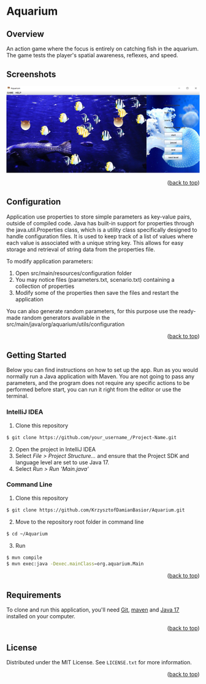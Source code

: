 # Aquarium

## Overview

An action game where the focus is entirely on catching fish in the aquarium. The game tests the player's spatial awareness, reflexes, and speed.

## Screenshots

![Alternate text](docs/screenshots/screenshot-1.png)

<p align="right">(<a href="#readme-top">back to top</a>)</p>

## Configuration

Application use properties to store simple parameters as key-value pairs, outside of compiled code. Java has built-in support for properties through the java.util.Properties class, which is a utility class specifically designed to handle configuration files. It is used to keep track of a list of values where each value is associated with a unique string key. This allows for easy storage and retrieval of string data from the properties file.

To modify application parameters:

1. Open src/main/resources/configuration folder
2. You may notice files (parameters.txt, scenario.txt) containing a collection of properties 
3.  Modify some of the properties then save the files and restart the application

You can also generate random parameters, for this purpose use the ready-made random generators available in the src/main/java/org/aquarium/utils/configuration

<p align="right">(<a href="#readme-top">back to top</a>)</p>

## Getting Started

Below you can find instructions on how to set up the app. Run as you would normally run a Java application with Maven. You are not going to pass any parameters, and the program does not require any specific actions to be performed before start, you can run it right from the editor or use the terminal.

### IntelliJ IDEA
1. Clone this repository
```sh
$ git clone https://github.com/your_username_/Project-Name.git
```
2. Open the project in IntelliJ IDEA
3. Select _File > Project Structure..._ and ensure that the Project SDK and language level are set to use Java 17.
4. Select _Run > Run 'Main.java'_

### Command Line
1. Clone this repository
```sh
$ git clone https://github.com/KrzysztofDamianBasior/Aquarium.git
```
2. Move to the repository root folder in command line
```sh
$ cd ~/Aquarium
```
3. Run
```sh
$ mvn compile
$ mvn exec:java -Dexec.mainClass=org.aquarium.Main
```
<p align="right">(<a href="#readme-top">back to top</a>)</p>

## Requirements

To clone and run this application, you'll need [Git](https://git-scm.com), [maven](https://maven.apache.org/) and [Java 17](https://www.java.com/en/) installed on your computer.

<p align="right">(<a href="#readme-top">back to top</a>)</p>

## License

Distributed under the MIT License. See `LICENSE.txt` for more information.

<p align="right">(<a href="#readme-top">back to top</a>)</p>
